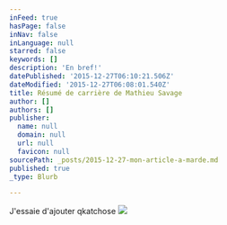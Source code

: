 ```yaml
---
inFeed: true
hasPage: false
inNav: false
inLanguage: null
starred: false
keywords: []
description: 'En bref!'
datePublished: '2015-12-27T06:10:21.506Z'
dateModified: '2015-12-27T06:08:01.540Z'
title: Résumé de carrière de Mathieu Savage
author: []
authors: []
publisher:
  name: null
  domain: null
  url: null
  favicon: null
sourcePath: _posts/2015-12-27-mon-article-a-marde.md
published: true
_type: Blurb

---
```

J'essaie d'ajouter qkatchose
![](https://the-grid-user-content.s3-us-west-2.amazonaws.com/e2ab16c6-6bcd-489b-b2d7-70c4bea63737.jpg)